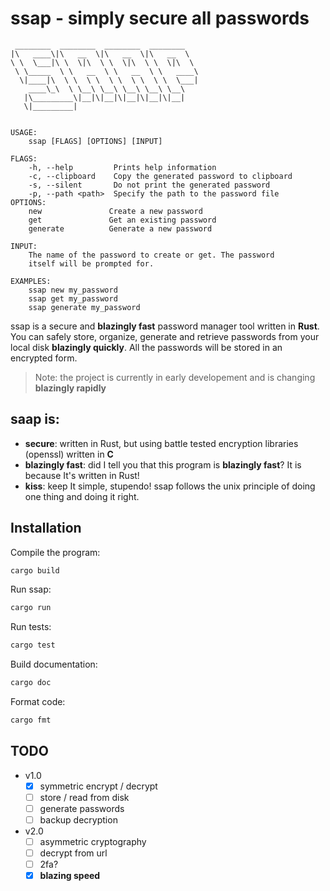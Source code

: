 # ssap - simply secure all passwords

```
 ________  ________  ________  ________
|\   ____\|\   __  \|\   __  \|\   __  \
\ \  \___|\ \  \|\  \ \  \|\  \ \  \|\  \
 \ \_____  \ \   __  \ \   __  \ \   ____\
  \|____|\  \ \  \ \  \ \  \ \  \ \  \___|
    ____\_\  \ \__\ \__\ \__\ \__\ \__\
   |\_________\|__|\|__|\|__|\|__|\|__|
   \|_________|


USAGE:
    ssap [FLAGS] [OPTIONS] [INPUT]

FLAGS:
    -h, --help         Prints help information
    -c, --clipboard    Copy the generated password to clipboard
    -s, --silent       Do not print the generated password
    -p, --path <path>  Specify the path to the password file
OPTIONS:
    new               Create a new password
    get               Get an existing password
    generate          Generate a new password

INPUT:
    The name of the password to create or get. The password
    itself will be prompted for.

EXAMPLES:
    ssap new my_password
    ssap get my_password
    ssap generate my_password
```

ssap is a secure and **blazingly fast** password manager tool written in **Rust**.
You can safely store, organize, generate and retrieve passwords from your
local disk **blazingly quickly**. All the passwords will be stored in an encrypted form.

> Note: the project is currently in early developement and is changing **blazingly rapidly**

## saap is:

- **secure**: written in Rust, but using battle tested encryption libraries (openssl) written in **C**
- **blazingly fast**: did I tell you that this program is **blazingly fast**? It is because It's written in Rust!
- **kiss**: keep It simple, stupendo! ssap follows the unix principle of doing one thing and doing it right.

## Installation
Compile the program:
```bash
cargo build
```
Run ssap:
```bash
cargo run
```
Run tests:
```bash
cargo test
```
Build documentation:
```bash
cargo doc
```
Format code:
```bash
cargo fmt
```

## TODO
- v1.0
    - [x] symmetric encrypt / decrypt
    - [ ] store / read from disk
    - [ ] generate passwords
    - [ ] backup decryption
- v2.0
    - [ ] asymmetric cryptography
    - [ ] decrypt from url
    - [ ] 2fa?
    - [x] **blazing speed**
